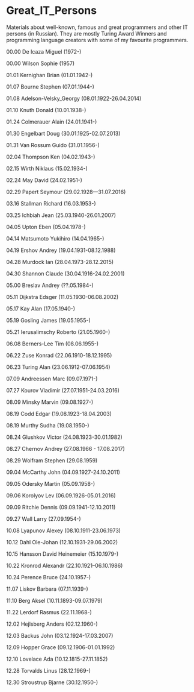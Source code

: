 # Great_IT_Persons
Materials about well-known, famous and great programmers and other IT persons (in Russian).
They are mostly Turing Award Winners and programming language creators with some of my favourite programmers.

00.00 De Icaza Miguel (1972-)

00.00 Wilson Sophie (1957)

01.01 Kernighan Brian (01.01.1942-)

01.07 Bourne Stephen (07.01.1944-)

01.08 Adelson-Velsky_Georgy (08.01.1922-26.04.2014)

01.10 Knuth Donald (10.01.1938-)

01.24 Colmerauer Alain (24.01.1941-)

01.30 Engelbart Doug (30.01.1925-02.07.2013)

01.31 Van Rossum Guido (31.01.1956-)

02.04 Thompson Ken (04.02.1943-)

02.15 Wirth Niklaus (15.02.1934-)

02.24 May David (24.02.1951-)

02.29 Papert Seymour (29.02.1928—31.07.2016)

03.16 Stallman Richard (16.03.1953-)

03.25 Ichbiah Jean (25.03.1940-26.01.2007)

04.05 Upton Eben (05.04.1978-)

04.14 Matsumoto Yukihiro (14.04.1965-)

04.19 Ershov Andrey (19.04.1931-08.12.1988)

04.28 Murdock Ian (28.04.1973-28.12.2015)

04.30 Shannon Claude (30.04.1916-24.02.2001)

05.00 Breslav Andrey (??.05.1984-)

05.11 Dijkstra Edsger (11.05.1930-06.08.2002)

05.17 Kay Alan (17.05.1940-)

05.19 Gosling James (19.05.1955-)

05.21 Ierusalimschy Roberto (21.05.1960-)

06.08 Berners-Lee Tim (08.06.1955-)

06.22 Zuse Konrad (22.06.1910-18.12.1995)

06.23 Turing Alan (23.06.1912-07.06.1954)

07.09 Andreessen Marc (09.07.1971-)

07.27 Kourov Vladimir (27.07.1951-24.03.2016)

08.09 Minsky Marvin (09.08.1927-)

08.19 Codd Edgar (19.08.1923-18.04.2003)

08.19 Murthy Sudha (19.08.1950-)

08.24 Glushkov Victor (24.08.1923-30.01.1982)

08.27 Chernov Andrey (27.08.1966 - 17.08.2017)

08.29 Wolfram Stephen (29.08.1959)

09.04 McCarthy John (04.09.1927-24.10.2011)

09.05 Odersky Martin (05.09.1958-)

09.06 Korolyov Lev (06.09.1926-05.01.2016)

09.09 Ritchie Dennis (09.09.1941-12.10.2011)

09.27 Wall Larry (27.09.1954-)

10.08 Lyapunov Alexey (08.10.1911-23.06.1973)

10.12 Dahl Ole-Johan (12.10.1931-29.06.2002)

10.15 Hansson David Heinemeier (15.10.1979-)

10.22 Kronrod Alexandr (22.10.1921–06.10.1986)

10.24 Perence Bruce (24.10.1957-)

11.07 Liskov Barbara (07.11.1939-)

11.10 Berg Aksel (10.11.1893-09.07.1979)

11.22 Lerdorf Rasmus (22.11.1968-)

12.02 Hejlsberg Anders (02.12.1960-)

12.03 Backus John (03.12.1924-17.03.2007)

12.09 Hopper Grace (09.12.1906-01.01.1992)

12.10 Lovelace Ada (10.12.1815-27.11.1852)

12.28 Torvalds Linus (28.12.1969-)

12.30 Stroustrup Bjarne (30.12.1950-)

